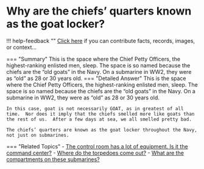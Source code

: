 # Why are the chiefs’ quarters known as the goat locker?

!!! help-feedback ""
    <a href="/feedback/" data-feedback-link>Click here</a>
    if you can contribute facts, records, images, or context…

<a id="summary"></a>
=== "Summary"
    This is the space where the Chief Petty Officers, the highest-ranking enlisted men, sleep. The space is so named because the chiefs are the “old goats” in the Navy. On a submarine in WW2, they were as “old” as 28 or 30 years old.
=== "Detailed Answer"
    This is the space where the Chief Petty Officers, the highest-ranking enlisted men, sleep.  The space is so named because the chiefs are the “old goats” in the Navy.  On a submarine in WW2, they were as “old” as 28 or 30 years old.

    In this case, goat is not necessarily GOAT, as in greatest of all time.  Nor does it imply that the chiefs smelled more like goats than the rest of us.  After a few days at sea, we all smelled pretty bad.

    The chiefs’ quarters are known as the goat locker throughout the Navy, not just on submarines.
=== "Related Topics"
    - [The control room has a lot of equipment. Is it the command center?](./the-control-room-has-a-lot-of-equipment-is-it-the-command-center.md#summary)
    - [Where do the torpedoes come out?](./where-do-the-torpedoes-come-out.md#summary)
    - [What are the compartments on these submarines?](./what-are-the-compartments-on-these-submarines.md#summary)